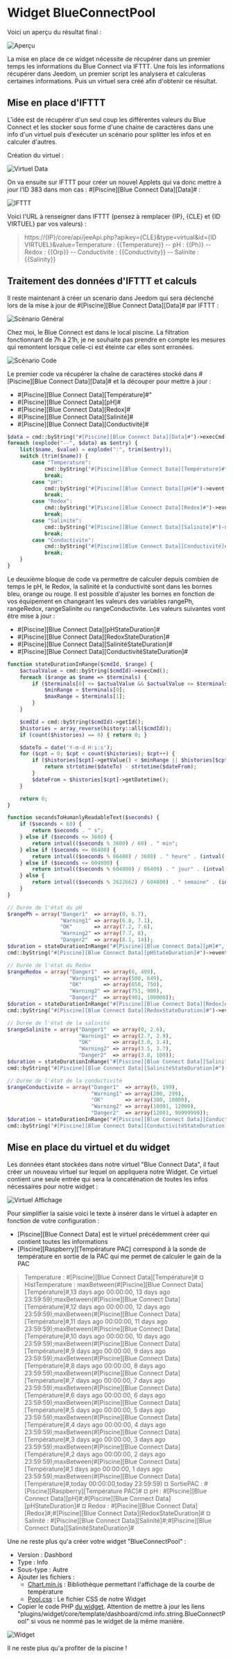 Widget BlueConnectPool
======================

Voici un aperçu du résultat final :

![Aperçu](images/Widget.png)

La mise en place de ce widget nécessite de récupérer dans un premier temps les informations du Blue Connect via IFTTT. Une fois les informations récupérer dans Jeedom, un premier script les analysera et calculeras certaines informations. Puis un virtuel sera créé afin d'obtenir ce résultat.

## Mise en place d'IFTTT

L’idée est de récupérer d'un seul coup les différentes valeurs du Blue Connect et les stocker sous forme d'une chaine de caractères dans une info d'un virtuel puis d'exécuter un scénario pour splitter les infos et en calculer d'autres.

Création du virtuel :

![Virtuel Data](images/VirtuelData.png)

On va ensuite sur IFTTT pour créer un nouvel Applets qui va donc mettre à jour l’ID 383 dans mon cas : #[Piscine][Blue Connect Data][Data]# :

![IFTTT](images/IFTTT.png)

Voici l'URL à renseigner dans IFTTT (pensez à remplacer {IP}, {CLE} et {ID VIRTUEL} par vos valeurs) :
> https://{IP}/core/api/jeeApi.php?apikey={CLE}&type=virtual&id={ID VIRTUEL}&value=Temperature : {{Temperature}} -- pH : {{Ph}} -- Redox : {{Orp}} -- Conductivite : {{Conductivity}} -- Salinite : {{Salinity}}

## Traitement des données d'IFTTT et calculs

Il reste maintenant à créer un scenario dans Jeedom qui sera déclenché lors de la mise à jour de #[Piscine][Blue Connect Data][Data]# par IFTTT :

![Scénario Général](images/ScenarioGeneral.png)

Chez moi, le Blue Connect est dans le local piscine. La filtration fonctionnant de 7h à 21h, je ne souhaite pas prendre en compte les mesures qui remontent lorsque celle-ci est éteinte car elles sont erronées.

![Scénario Code](images/ScenarioCode.png)

Le premier code va récupérer la chaîne de caractères stocké dans #[Piscine][Blue Connect Data][Data]# et la découper pour mettre à jour :
* #[Piscine][Blue Connect Data][Température]#"
* #[Piscine][Blue Connect Data][pH]#
* #[Piscine][Blue Connect Data][Redox]#
* #[Piscine][Blue Connect Data][Salinité]#
* #[Piscine][Blue Connect Data][Conductivité]#

```php
$data = cmd::byString("#[Piscine][Blue Connect Data][Data]#")->execCmd();
foreach (explode("--", $data) as $entry) {
	list($name, $value) = explode(":", trim($entry));
	switch (trim($name)) {
		case "Temperature":
			cmd::byString("#[Piscine][Blue Connect Data][Température]#")->event(trim($value));
			break;
		case "pH":
			cmd::byString("#[Piscine][Blue Connect Data][pH]#")->event(trim($value));
			break;
		case "Redox":
			cmd::byString("#[Piscine][Blue Connect Data][Redox]#")->event(trim($value));
			break;
		case "Salinite":
			cmd::byString("#[Piscine][Blue Connect Data][Salinité]#")->event(trim($value));
			break;
		case "Conductivite":
			cmd::byString("#[Piscine][Blue Connect Data][Conductivité]#")->event(trim($value));
			break;
	}
}
```

Le deuxième bloque de code va permettre de calculer depuis combien de temps le pH, le Redox, la salinité et la conductivité sont dans les bornes bleu, orange ou rouge. Il est possible d'ajuster les bornes en fonction de vos équipement en changeant les valeurs des variables rangePh, rangeRedox, rangeSalinite ou rangeConductivite. Les valeurs suivantes vont être mise à jour :
* #[Piscine][Blue Connect Data][pHStateDuration]#
* #[Piscine][Blue Connect Data][RedoxStateDuration]#
* #[Piscine][Blue Connect Data][SalinitéStateDuration]#
* #[Piscine][Blue Connect Data][ConductivitéStateDuration]#

```php
function stateDurationInRange($cmdId, $range) {
	$actualValue = cmd::byString($cmdId)->execCmd();
	foreach ($range as $name => $terminals) {
		if ($terminals[0] <= $actualValue && $actualValue <= $terminals[1]) {
			$minRange = $terminals[0];
			$maxRange = $terminals[1];
		}
	}

	$cmdId = cmd::byString($cmdId)->getId();
	$histories = array_reverse(history::all($cmdId));
	if (count($histories) == 0) { return 0; }

	$dateTo = date('Y-m-d H:i:s');
	for ($cpt = 0; $cpt < count($histories); $cpt++) {
		if ($histories[$cpt]->getValue() < $minRange || $histories[$cpt]->getValue() > $maxRange) {
			return strtotime($dateTo) - strtotime($dateFrom);
		}
		$dateFrom = $histories[$cpt]->getDatetime();
	}

	return 0;
}

function secondsToHumanlyReadableText($seconds) {
	if ($seconds < 60) {
		return $seconds . " s";
	} else if ($seconds <= 3600) {
		return intval(($seconds % 3600) / 60) . " min";
	} else if ($seconds <= 86400) {
		return intval(($seconds % 86400) / 3600) . " heure" . (intval(($seconds % 86400) / 3600) > 1 ? "s" : "");
	} else if ($seconds <= 604800) {
		return intval(($seconds % 604800) / 86400) . " jour" . (intval(($seconds % 604800) / 86400) > 1 ? "s" : "");
	} else {
		return intval(($seconds % 2622662) / 604800) . " semaine" . (intval(($seconds % 2622662) / 604800) > 1 ? "s" : "");
	}
}

// Durée de l'état du pH
$rangePh = array("Danger1"  => array(0, 6.7),
                 "Warning1" => array(6.8, 7.1),
                 "OK"       => array(7.2, 7.6),
                 "Warning2" => array(7.7, 8),
                 "Danger2"  => array(8.1, 14));
$duration = stateDurationInRange("#[Piscine][Blue Connect Data][pH]#", $rangePh);
cmd::byString("#[Piscine][Blue Connect Data][pHStateDuration]#")->event(secondsToHumanlyReadableText($duration));

// Durée de l'état du Redox
$rangeRedox = array("Danger1"  => array(0, 499),
                    "Warning1" => array(500, 649),
                    "OK"       => array(650, 750),
                    "Warning2" => array(751, 900),
                    "Danger2"  => array(901, 100000));
$duration = stateDurationInRange("#[Piscine][Blue Connect Data][Redox]#", $rangeRedox);
cmd::byString("#[Piscine][Blue Connect Data][RedoxStateDuration]#")->event(secondsToHumanlyReadableText($duration));

// Durée de l'état de la salinité
$rangeSalinite = array("Danger1"  => array(0, 2.6),
                       "Warning1" => array(2.7, 2.9),
                       "OK"       => array(3.0, 3.4),
                       "Warning2" => array(3.5, 3.7),
                       "Danger2"  => array(3.8, 100));
$duration = stateDurationInRange("#[Piscine][Blue Connect Data][Salinité]#", $rangeSalinite);
cmd::byString("#[Piscine][Blue Connect Data][SalinitéStateDuration]#")->event(secondsToHumanlyReadableText($duration));

// Durée de l'état de la conductivité
$rangeConductivite = array("Danger1"  => array(0, 199),
                           "Warning1" => array(200, 299),
                           "OK"       => array(300, 10000),
                           "Warning2" => array(10001, 12000),
                           "Danger2"  => array(12001, 99999999));
$duration = stateDurationInRange("#[Piscine][Blue Connect Data][Conductivité]#", $rangeConductivite);
cmd::byString("#[Piscine][Blue Connect Data][ConductivitéStateDuration]#")->event(secondsToHumanlyReadableText($duration));
```

## Mise en place du virtuel et du widget

Les données étant stockées dans notre virtuel "Blue Connect Data", il faut créer un nouveau virtuel sur lequel on appliquera notre Widget. Ce virtuel contient une seule entrée qui sera la concaténation de toutes les infos nécessaires pour notre widget :

![Virtuel Affichage](images/VirtuelAffichage.png)

Pour simplifier la saisie voici le texte à insérer dans le virtuel à adapter en fonction de votre configuration :
* [Piscine][Blue Connect Data] est le virtuel précédemment créer qui contient toutes les informations
* [Piscine][Raspberry][Température PAC] correspond à la sonde de température en sortie de la PAC qui me permet de calculer le gain de la PAC

> Temperature : #[Piscine][Blue Connect Data][Température]# ¤ HistTemperature : maxBetween(#[Piscine][Blue Connect Data][Température]#,13 days ago 00:00:00, 13 days ago 23:59:59);maxBetween(#[Piscine][Blue Connect Data][Température]#,12 days ago 00:00:00, 12 days ago 23:59:59);maxBetween(#[Piscine][Blue Connect Data][Température]#,11 days ago 00:00:00, 11 days ago 23:59:59);maxBetween(#[Piscine][Blue Connect Data][Température]#,10 days ago 00:00:00, 10 days ago 23:59:59);maxBetween(#[Piscine][Blue Connect Data][Température]#,9 days ago 00:00:00, 9 days ago 23:59:59);maxBetween(#[Piscine][Blue Connect Data][Température]#,8 days ago 00:00:00, 8 days ago 23:59:59);maxBetween(#[Piscine][Blue Connect Data][Température]#,7 days ago 00:00:00, 7 days ago 23:59:59);maxBetween(#[Piscine][Blue Connect Data][Température]#,6 days ago 00:00:00, 6 days ago 23:59:59);maxBetween(#[Piscine][Blue Connect Data][Température]#,5 days ago 00:00:00, 5 days ago 23:59:59);maxBetween(#[Piscine][Blue Connect Data][Température]#,4 days ago 00:00:00, 4 days ago 23:59:59);maxBetween(#[Piscine][Blue Connect Data][Température]#,3 days ago 00:00:00, 3 days ago 23:59:59);maxBetween(#[Piscine][Blue Connect Data][Température]#,2 days ago 00:00:00, 2 days ago 23:59:59);maxBetween(#[Piscine][Blue Connect Data][Température]#,1 days ago 00:00:00, 1 days ago 23:59:59);maxBetween(#[Piscine][Blue Connect Data][Température]#,today 00:00:00,today 23:59:59) ¤ SortiePAC : #[Piscine][Raspberry][Température PAC]# ¤ pH : #[Piscine][Blue Connect Data][pH]#;#[Piscine][Blue Connect Data][pHStateDuration]# ¤ Redox : #[Piscine][Blue Connect Data][Redox]#;#[Piscine][Blue Connect Data][RedoxStateDuration]# ¤ Salinité : #[Piscine][Blue Connect Data][Salinité]#;#[Piscine][Blue Connect Data][SalinitéStateDuration]#

Une ne reste plus qu'a créer votre widget "BlueConnectPool" :
* Version : Dashbord
* Type : Info
* Sous-type : Autre
* Ajouter les fichiers :
	* [Chart.min.js](Chart.min.js) : Bibliothèque permettant l'affichage de la courbe de température
	* [Pool.css](Pool.css) : Le fichier CSS de notre Widget
* Copier le code PHP [du widget](Widget.php). 
Attention de mettre à jour les liens "plugins/widget/core/template/dashboard/cmd.info.string.BlueConnectPool" si vous ne nommé pas le widget de la même manière.

![Widget](images/WidgetCode.png)

Il ne reste plus qu'a profiter de la piscine !
